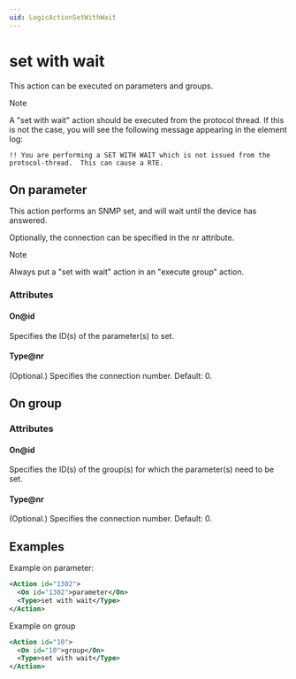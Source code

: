 ```yaml
---
uid: LogicActionSetWithWait
---
```


# set with wait

This action can be executed on parameters and groups.

> [!NOTE]
> A "set with wait" action should be executed from the protocol thread. If this is not the case, you will see the following message appearing in the element log:
>
> `!! You are performing a SET WITH WAIT which is not issued from the protocol-thread.  This can cause a RTE.`

## On parameter

This action performs an SNMP set, and will wait until the device has answered.

Optionally, the connection can be specified in the nr attribute.

> [!NOTE]
> Always put a "set with wait" action in an "execute group" action.

### Attributes

#### On@id

Specifies the ID(s) of the parameter(s) to set.

#### Type@nr

(Optional.) Specifies the connection number. Default: 0.

## On group

### Attributes

#### On@id

Specifies the ID(s) of the group(s) for which the parameter(s) need to be set.

#### Type@nr

(Optional.) Specifies the connection number. Default: 0.

## Examples

Example on parameter:

```xml
<Action id="1302">
  <On id="1302">parameter</On>
  <Type>set with wait</Type>
</Action>
```

Example on group

```xml
<Action id="10">
  <On id="10">group</On>
  <Type>set with wait</Type>
</Action>
```
